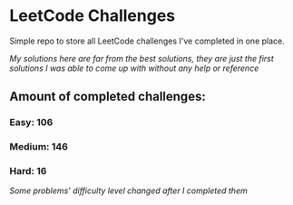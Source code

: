 
# LeetCode Challenges

Simple repo to store all LeetCode challenges I've completed in one place.

<i>My solutions here are far from the best solutions, they are just the first solutions I was able to come up with without any help or reference</i>

## Amount of completed challenges:

### Easy: 106

### Medium: 146

### Hard: 16

<i>Some problems' difficulty level changed after I completed them</i>
